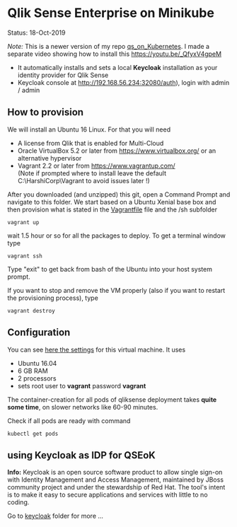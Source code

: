 # Qlik Sense Enterprise on Minikube

Status: 18-Oct-2019

*Note:* This is a newer version of my repo <a href="https://github.com/ChristofSchwarz/qs_on_Kubernetes/tree/master/vagrantprovision">qs_on_Kubernetes</a>. I made a separate video showing how to install this https://youtu.be/_QfyxV4gpeM 
 * It automatically installs and sets a local **Keycloak** installation as your identity provider for Qlik Sense
 * Keycloak console at http://192.168.56.234:32080/auth), login with admin / admin

 ## How to provision 

We will install an Ubuntu 16 Linux. For that you will need 

 - A license from Qlik that is enabled for Multi-Cloud
 - Oracle VirtualBox 5.2 or later from https://www.virtualbox.org/ or an alternative hypervisor
 - Vagrant 2.2 or later from https://www.vagrantup.com/ <br/>(Note if prompted where to install leave the default C:\HarshiCorp\Vagrant to avoid issues later !)

After you downloaded (and unzipped) this git, open a Command Prompt and navigate to this folder. We start based on a Ubuntu Xenial base box and then provision what is stated in the <a href="Vagrantfile">Vagrantfile</a> file and the /sh subfolder
``` 
vagrant up
```
wait 1.5 hour or so for all the packages to deploy. To get a terminal window type
```
vagrant ssh
```
Type "exit" to get back from bash of the Ubuntu into your host system prompt.

If you want to stop and remove the VM properly (also if you want to restart the provisioning process), type
```
vagrant destroy
```

 ## Configuration

You can see <a href="Vagrantfile">here the settings</a> for this virtual machine. It uses 
 * Ubuntu 16.04
 * 6 GB RAM
 * 2 processors
 * sets root user to __vagrant__ password __vagrant__

The container-creation for all pods of qliksense deployment takes **quite some time**, on slower networks like 60-90 minutes.

Check if all pods are ready with command
```
kubectl get pods
```
## using Keycloak as IDP for QSEoK

**Info:** Keycloak is an open source software product to allow single sign-on with Identity Management and Access Management, maintained by JBoss community project and under the stewardship of Red Hat. The tool's intent is to make it easy to secure applications and services with little to no coding.

Go to <a href="keycloak">keycloak</a> folder for more ...


